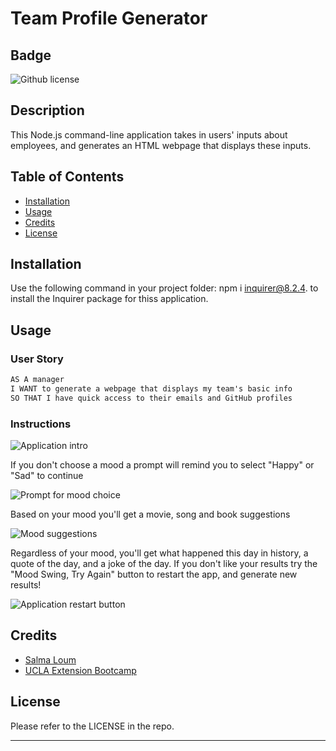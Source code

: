 # Team Profile Generator

## Badge

![Github license](https://img.shields.io/static/v1?label=License&message=MIT&color=informational)

## Description

This Node.js command-line application takes in users' inputs about employees, and generates an HTML webpage that displays these inputs.

## Table of Contents

- [Installation](#installation)
- [Usage](#usage)
- [Credits](#credits)
- [License](#license)

## Installation

Use the following command in your project folder: npm i inquirer@8.2.4. to install the Inquirer package for thiss application.

## Usage

### User Story

```md
AS A manager
I WANT to generate a webpage that displays my team's basic info
SO THAT I have quick access to their emails and GitHub profiles
```

### Instructions

![Application intro](./images/app_1.png)

If you don't choose a mood a prompt will remind you to select "Happy" or "Sad" to continue

![Prompt for mood choice](./images/app_2.png)

Based on your mood you'll get a movie, song and book suggestions

![Mood suggestions](./images/app_3.jpg)

Regardless of your mood, you'll get what happened this day in history, a quote of the day, and a joke of the day. If you don't like your results try the "Mood Swing, Try Again" button to restart the app, and generate new results!

![Application restart button](./images/app_4.png)

## Credits

- [Salma Loum](https://github.com/SalmaLoum)
- [UCLA Extension Bootcamp](https://www.uclaextension.edu/?gclid=Cj0KCQiAgribBhDkARIsAASA5btdbwAz8x25r3b1deoRNIGxfkPFL11rAQMuCgQ7HYiqBH8CLr9CgLoaAktlEALw_wcB&gclsrc=aw.ds)

## License

Please refer to the LICENSE in the repo.

---
